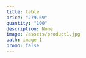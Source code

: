 ```yaml
---
title: table
price: "279.69"
quantity: "100"
description: None
image: /assets/product1.jpg
path: image-1
promo: false
---
```


